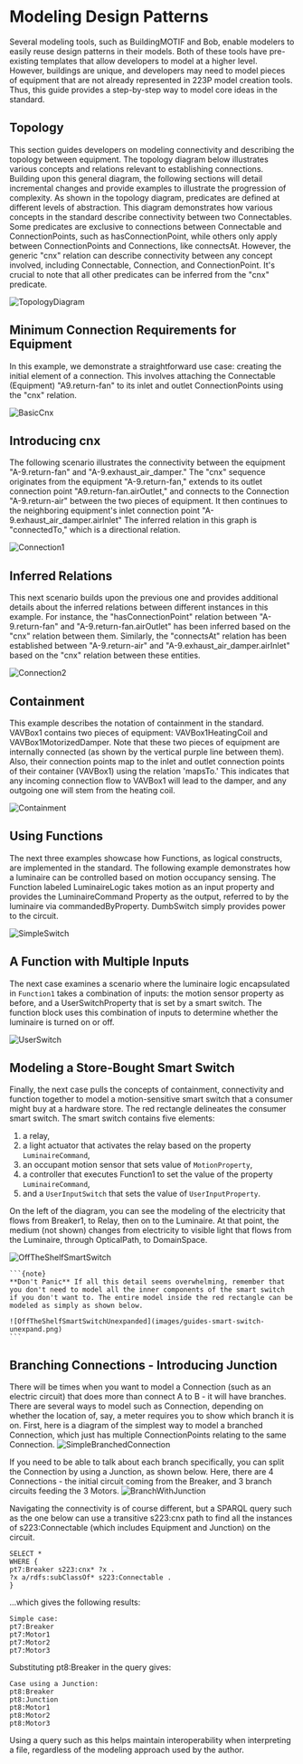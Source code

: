 # Modeling Design Patterns



Several modeling tools, such as BuildingMOTIF and Bob, enable modelers to easily reuse design patterns in their models. Both of these tools have pre-existing templates that allow developers to model at a higher level. However, buildings are unique, and developers may need to model pieces of equipment that are not already represented in 223P model creation tools. Thus, this guide provides a step-by-step way to model core ideas in the standard.
## Topology
This section guides developers on modeling connectivity and describing the topology between equipment. The topology diagram below illustrates various concepts and relations relevant to establishing connections. Building upon this general diagram, the following sections will detail incremental changes and provide examples to illustrate the progression of complexity. As shown in the topology diagram, predicates are defined at different levels of abstraction. This diagram demonstrates how various concepts in the standard describe connectivity between two Connectables. Some predicates are exclusive to connections between Connectable and ConnectionPoints, such as hasConnectionPoint, while others only apply between ConnectionPoints and Connections, like connectsAt. However, the generic "cnx" relation can describe connectivity between any concept involved, including Connectable, Connection, and ConnectionPoint. It's crucial to note that all other predicates can be inferred from the "cnx" predicate.

![TopologyDiagram](images/guides-TopologyDiagram.png)
## Minimum Connection Requirements for Equipment
In this example, we demonstrate a straightforward use case: creating the initial element of a connection. This involves attaching the Connectable (Equipment) "A9.return-fan" to its inlet and outlet ConnectionPoints using the "cnx" relation.

![BasicCnx](images/guides-BasicCnx.png)
## Introducing cnx
The following scenario illustrates the connectivity between the equipment "A-9.return-fan" and "A-9.exhaust_air_damper." The "cnx" sequence originates from the equipment "A-9.return-fan," extends to its outlet connection point "A9.return-fan.airOutlet," and connects to the Connection "A-9.return-air" between the two pieces of equipment. It then continues to the neighboring equipment's inlet connection point "A-9.exhaust_air_damper.airInlet" The inferred relation in this graph is "connectedTo," which is a directional relation.

![Connection1](images/guides-Connection1.png)
## Inferred Relations
This next scenario builds upon the previous one and provides additional details about the inferred relations between different instances in this example. For instance, the "hasConnectionPoint" relation between "A-9.return-fan" and "A-9.return-fan.airOutlet" has been inferred based on the "cnx" relation between them. Similarly, the "connectsAt" relation has been established between "A-9.return-air" and "A-9.exhaust_air_damper.airInlet" based on the "cnx" relation between these entities.

![Connection2](images/guides-Connection2.png)
## Containment
This example describes the notation of containment in the standard. VAVBox1 contains two pieces of equipment: VAVBox1HeatingCoil and VAVBox1MotorizedDamper. Note that these two pieces of equipment are internally connected (as shown by the vertical purple line between them). Also, their connection points map to the inlet and outlet connection points of their container (VAVBox1) using the relation 'mapsTo.' This indicates that any incoming connection flow to VAVBox1 will lead to the damper, and any outgoing one will stem from the heating coil.

![Containment](images/guides-Containment.png)

## Using Functions
The next three examples showcase how Functions, as logical constructs, are implemented in the standard. The following example demonstrates how a luminaire can be controlled based on motion occupancy sensing. The Function labeled LuminaireLogic takes motion as an input property and provides the LuminaireCommand Property as the output, referred to by the luminaire via commandedByProperty. DumbSwitch simply provides power to the circuit.

![SimpleSwitch](images/guides-SimpleSwitch.png)
## A Function with Multiple Inputs
The next case examines a scenario where the luminaire logic encapsulated in `Function1` takes a combination of inputs: the motion sensor property as before, and a UserSwitchProperty that is set by a smart switch. The function block uses this combination of inputs to determine whether the luminaire is turned on or off.

![UserSwitch](images/guides-UserSwitch.png)
## Modeling a Store-Bought Smart Switch
Finally, the next case pulls the concepts of containment, connectivity and function together to model a motion-sensitive smart switch that a consumer might buy at a hardware store. The red rectangle delineates the consumer smart switch. The smart switch contains five elements: 
1. a relay,
2. a light actuator that activates the relay based on the property `LuminaireCommand`,
3. an occupant motion sensor that sets value of `MotionProperty`,
4. a controller that executes Function1 to set the value of the property `LuminaireCommand`, 
5. and a `UserInputSwitch` that sets the value of `UserInputProperty`. 

On the left of the diagram, you can see the modeling of the electricity that flows from Breaker1, to Relay, then on to the Luminaire. At that point, the medium (not shown) changes from electricity to visible light that flows from the Luminaire, through OpticalPath, to DomainSpace.

![OffTheShelfSmartSwitch](images/guides-offtheshelf-smart-switch.png)
````{margin}
```{note}
**Don't Panic** If all this detail seems overwhelming, remember that you don't need to model all the inner components of the smart switch if you don't want to. The entire model inside the red rectangle can be modeled as simply as shown below.

![OffTheShelfSmartSwitchUnexpanded](images/guides-smart-switch-unexpand.png)
```

````

## Branching Connections - Introducing Junction
There will be times when you want to model a Connection (such as an electric circuit) that does more than connect A to B - it will have branches. There are several ways to model such as Connection, depending on whether the location of, say, a meter requires you to show which branch it is on. First, here is a diagram of the simplest way to model a branched Connection, which just has multiple ConnectionPoints relating to the same Connection.
![SimpleBranchedConnection](images/guides-SimpleBranch.png)

If you need to be able to talk about each branch specifically, you can split the Connection by using a Junction, as shown below. Here, there are 4 Connections - the initial circuit coming from the Breaker, and 3 branch circuits feeding the 3 Motors.
![BranchWithJunction](images/guides-BranchWithJunction.png)

Navigating the connectivity is of course different, but a SPARQL query such as the one below can use a transitive s223:cnx path to find all the instances of s223:Connectable (which includes Equipment and Junction) on the circuit.
```
SELECT *
WHERE {
pt7:Breaker s223:cnx* ?x .
?x a/rdfs:subClassOf* s223:Connectable .
}
```
...which gives the following results:
```
Simple case:
pt7:Breaker
pt7:Motor1
pt7:Motor2
pt7:Motor3
```
Substituting pt8:Breaker in the query gives:
```
Case using a Junction:
pt8:Breaker
pt8:Junction
pt8:Motor1
pt8:Motor2
pt8:Motor3
```

Using a query such as this helps maintain interoperability when interpreting a file, regardless of the modeling approach used by the author.
